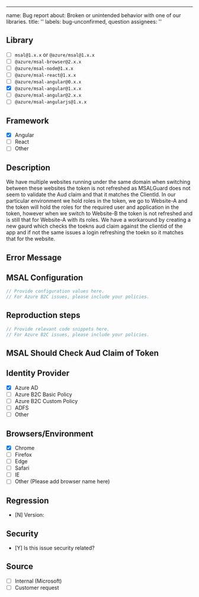 ---
name: Bug report
about: Broken or unintended behavior with one of our libraries.
title: ''
labels: bug-unconfirmed, question
assignees: ''



## Library
<!-- ⚠️ Please try the latest published version and fill in your exact version number below e.g. `msal@2.7.0`. ⚠️ -->
- [ ] `msal@1.x.x` or `@azure/msal@1.x.x`
- [ ] `@azure/msal-browser@2.x.x`
- [ ] `@azure/msal-node@1.x.x`
- [ ] `@azure/msal-react@1.x.x`
- [ ] `@azure/msal-angular@0.x.x`
- [X] `@azure/msal-angular@1.x.x`
- [ ] `@azure/msal-angular@2.x.x`
- [ ] `@azure/msal-angularjs@1.x.x`

## Framework
<!-- ⚠️ If using a framework please specify which version you are using e.g. Angular 11 or React 17 ⚠️ -->
- [X] Angular
- [ ] React
- [ ] Other

## Description

We have multiple websites running under the same domain when switching between these websites the token is not refreshed as MSALGuard does not seem to validate the Aud claim and that it matches the ClientId. In our particular environment we hold roles in the token, we go to Website-A and the token will hold the roles for the required user and application in the token, however when we switch to Website-B the token is not refreshed and is still that for Website-A with its roles. We have a workaround by creating a new gaurd which checks the toekns aud claim against the clientid of the app and if not the same issues a login refreshing the toekn so it matches that for the website.



## Error Message
<!-- Please provide the error message, stack trace and/or logs here-->

## MSAL Configuration

```js
// Provide configuration values here.
// For Azure B2C issues, please include your policies.
```

## Reproduction steps

```js
// Provide relevant code snippets here.
// For Azure B2C issues, please include your policies.
```

## MSAL Should Check Aud Claim of Token

## Identity Provider

- [X] Azure AD
- [ ] Azure B2C Basic Policy
- [ ] Azure B2C Custom Policy
- [ ] ADFS
- [ ] Other

## Browsers/Environment

- [X] Chrome
- [ ] Firefox
- [ ] Edge
- [ ] Safari
- [ ] IE
- [ ] Other (Please add browser name here)

## Regression

- [N] 
Version:

## Security

- [Y] Is this issue security related?

## Source

- [ ] Internal (Microsoft)
- [ ] Customer request
